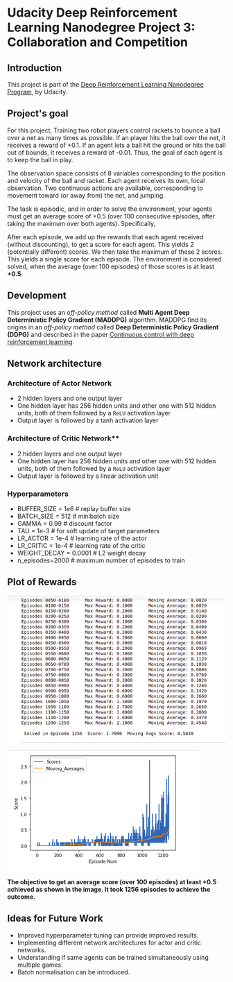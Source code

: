 # Udacity Deep Reinforcement Learning Nanodegree Project 3: Collaboration and Competition

## Introduction

This project is part of the [Deep Reinforcement Learning Nanodegree Program](https://www.udacity.com/course/deep-reinforcement-learning-nanodegree--nd893), by Udacity.

## Project's goal

For this project, Training two robot players control rackets to bounce a ball over a net as many times as possible. If an player hits the ball over the net, it receives a reward of +0.1. If an agent lets a ball hit the ground or hits the ball out of bounds, it receives a reward of -0.01. Thus, the goal of each agent is to keep the ball in play.

The observation space consists of 8 variables corresponding to the position and velocity of the ball and racket. Each agent receives its own, local observation. Two continuous actions are available, corresponding to movement toward (or away from) the net, and jumping.

The task is episodic, and in order to solve the environment, your agents must get an average score of +0.5 (over 100 consecutive episodes, after taking the maximum over both agents). Specifically,

After each episode, we add up the rewards that each agent received (without discounting), to get a score for each agent. This yields 2 (potentially different) scores. We then take the maximum of these 2 scores. This yields a single score for each episode. The environment is considered solved, when the average (over 100 episodes) of those scores is at least **+0.5**.

## Development

This project uses an *off-policy method* called **Multi Agent Deep Deterministic Policy Gradient (MADDPG)** algorithm. MADDPG find its origins in an *off-policy method* called **Deep Deterministic Policy Gradient (DDPG)** and described in the paper [Continuous control with deep reinforcement learning](https://arxiv.org/abs/1509.02971). 


## Network architecture

### Architecture of Actor Network

- 2 hidden layers and one output layer
- One hidden layer has 256 hidden units and other one with 512 hidden units, both of them followed by a `ReLU` activation layer
- Output layer is followed by a tanh activation layer

### Architecture of Critic Network**

- 2 hidden layers and one output layer
- One hidden layer has 256 hidden units and other one with 512 hidden units, both of them followed by a `ReLU` activation layer
- Output layer is followed by a linear activation unit

### Hyperparameters

* BUFFER_SIZE = 1e6  # replay buffer size
* BATCH_SIZE = 512        # minibatch size
* GAMMA = 0.99            # discount factor
* TAU = 1e-3              # for soft update of target parameters
* LR_ACTOR = 1e-4         # learning rate of the actor
* LR_CRITIC = 1e-4        # learning rate of the critic
* WEIGHT_DECAY = 0.0001       # L2 weight decay
* n_episodes=2000         # maximum number of episodes to train

## Plot of Rewards

![Training](training.png)


![Score](reward.png)

**The objective to get an average score (over 100 episodes) at least +0.5 achieved as shown in the image. It took 1256 episodes to achieve the outcome.**

## Ideas for Future Work

* Improved hyperparameter tuning can provide improved results.
* Implementing different network architectures for actor and critic networks.
* Understanding if same agents can be trained simultaneously using multiple games.
* Batch normalisation can be introduced.
